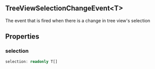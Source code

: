 ## TreeViewSelectionChangeEvent&lt;T&gt;

The event that is fired when there is a change in tree view's selection

## Properties

### selection

```typescript
selection: readonly T[]
```


